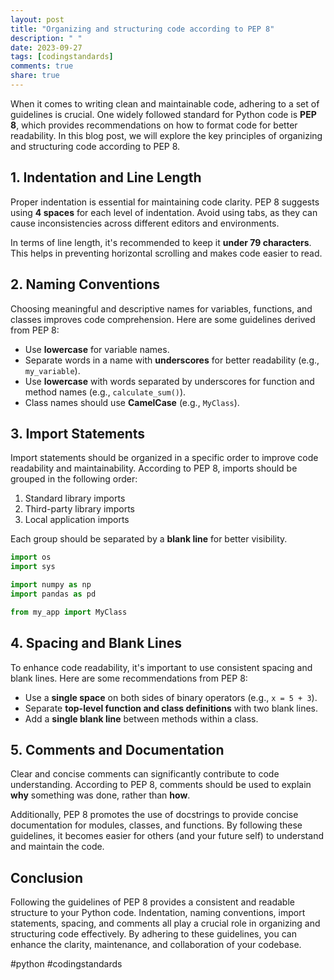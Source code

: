 ```yaml
---
layout: post
title: "Organizing and structuring code according to PEP 8"
description: " "
date: 2023-09-27
tags: [codingstandards]
comments: true
share: true
---
```


When it comes to writing clean and maintainable code, adhering to a set of guidelines is crucial. One widely followed standard for Python code is **PEP 8**, which provides recommendations on how to format code for better readability. In this blog post, we will explore the key principles of organizing and structuring code according to PEP 8.

## 1. Indentation and Line Length

Proper indentation is essential for maintaining code clarity. PEP 8 suggests using **4 spaces** for each level of indentation. Avoid using tabs, as they can cause inconsistencies across different editors and environments.

In terms of line length, it's recommended to keep it **under 79 characters**. This helps in preventing horizontal scrolling and makes code easier to read.

## 2. Naming Conventions

Choosing meaningful and descriptive names for variables, functions, and classes improves code comprehension. Here are some guidelines derived from PEP 8:

- Use **lowercase** for variable names.
- Separate words in a name with **underscores** for better readability (e.g., `my_variable`).
- Use **lowercase** with words separated by underscores for function and method names (e.g., `calculate_sum()`).
- Class names should use **CamelCase** (e.g., `MyClass`).

## 3. Import Statements

Import statements should be organized in a specific order to improve code readability and maintainability. According to PEP 8, imports should be grouped in the following order:

1. Standard library imports
2. Third-party library imports
3. Local application imports

Each group should be separated by a **blank line** for better visibility.

```python
import os
import sys

import numpy as np
import pandas as pd

from my_app import MyClass
```

## 4. Spacing and Blank Lines

To enhance code readability, it's important to use consistent spacing and blank lines. Here are some recommendations from PEP 8:

- Use a **single space** on both sides of binary operators (e.g., `x = 5 + 3`).
- Separate **top-level function and class definitions** with two blank lines.
- Add a **single blank line** between methods within a class.

## 5. Comments and Documentation

Clear and concise comments can significantly contribute to code understanding. According to PEP 8, comments should be used to explain **why** something was done, rather than **how**.

Additionally, PEP 8 promotes the use of docstrings to provide concise documentation for modules, classes, and functions. By following these guidelines, it becomes easier for others (and your future self) to understand and maintain the code.

## Conclusion

Following the guidelines of PEP 8 provides a consistent and readable structure to your Python code. Indentation, naming conventions, import statements, spacing, and comments all play a crucial role in organizing and structuring code effectively. By adhering to these guidelines, you can enhance the clarity, maintenance, and collaboration of your codebase.

#python #codingstandards
